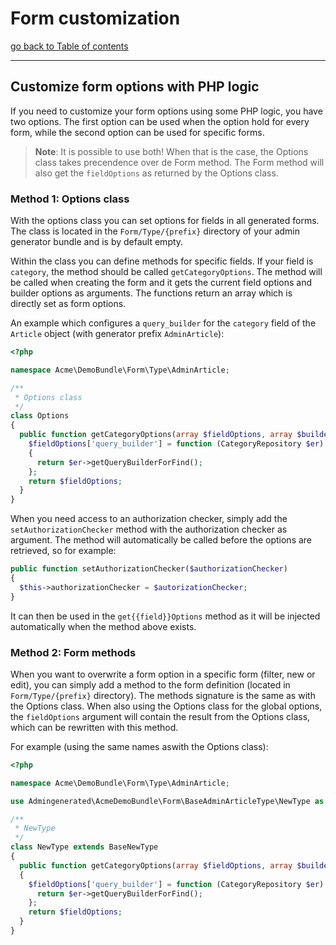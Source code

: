 # Form customization

[go back to Table of contents][back-to-index]

-----

## Customize form options with PHP logic

If you need to customize your form options using some PHP logic, you have two options. The first option can be used when the option hold for every form, while the second option can be used for specific forms.

> **Note**: It is possible to use both! When that is the case, the Options class takes precendence over de Form method. The Form method will also get the `fieldOptions` as returned by the Options class.

### Method 1: Options class

With the options class you can set options for fields in all generated forms. The class is located in the `Form/Type/{prefix}` directory of your admin generator bundle and is by default empty.

Within the class you can define methods for specific fields. If your field is `category`, the method should be called `getCategoryOptions`. The method will be called when creating the form and it gets the current field options and builder options as arguments. The functions return an array which is directly set as form options.

An example which configures a `query_builder` for the `category` field of the `Article` object (with generator prefix `AdminArticle`):

```php
<?php

namespace Acme\DemoBundle\Form\Type\AdminArticle;

/**
 * Options class
 */
class Options
{
  public function getCategoryOptions(array $fieldOptions, array $builderOptions = array()){
    $fieldOptions['query_builder'] = function (CategoryRepository $er) 
	{
      return $er->getQueryBuilderForFind();
    };
    return $fieldOptions;
  }
}
```

When you need access to an authorization checker, simply add the `setAuthorizationChecker` method with the authorization checker as argument. The method will automatically be called before the options are retrieved, so for example:

```php
public function setAuthorizationChecker($authorizationChecker)
{
  $this->authorizationChecker = $autorizationChecker;
}
```

It can then be used in the `get{{field}}Options` method as it will be injected automatically when the method above exists.

### Method 2: Form methods

When you want to overwrite a form option in a specific form (filter, new or edit), you can simply add a method to the form definition (located in `Form/Type/{prefix}` directory). The methods signature is the same as with the Options class. When also using the Options class for the global options, the `fieldOptions` argument will contain the result from the Options class, which can be rewritten with this method.

For example (using the same names aswith the Options class):

```php
<?php

namespace Acme\DemoBundle\Form\Type\AdminArticle;

use Admingenerated\AcmeDemoBundle\Form\BaseAdminArticleType\NewType as BaseNewType;

/**
 * NewType
 */
class NewType extends BaseNewType
{
  public function getCategoryOptions(array $fieldOptions, array $builderOptions = array())
  {
    $fieldOptions['query_builder'] = function (CategoryRepository $er) {
      return $er->getQueryBuilderForFind();
    };
    return $fieldOptions;
  }
}
```

[back-to-index]: ../documentation.md
